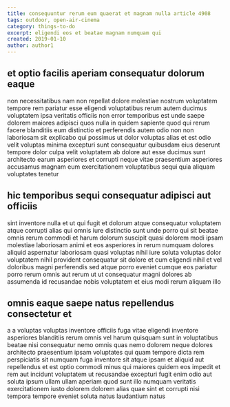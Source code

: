 ```yaml
---
title: consequuntur rerum eum quaerat et magnam nulla article 4908
tags: outdoor, open-air-cinema
category: things-to-do
excerpt: eligendi eos et beatae magnam numquam qui
created: 2019-01-10
author: author1
---
```


## et optio facilis aperiam consequatur dolorum eaque

non necessitatibus nam non repellat dolore molestiae nostrum voluptatem tempore rem pariatur esse eligendi voluptatibus rerum autem ducimus voluptatem ipsa veritatis officiis non error temporibus est unde saepe dolorem maiores adipisci quos nulla in quidem sapiente quod qui rerum facere blanditiis eum distinctio et perferendis autem odio non non laboriosam sit explicabo qui possimus ut dolor voluptas alias et est odio velit voluptas minima excepturi sunt consequatur quibusdam eius deserunt tempore dolor culpa velit voluptatem ab dolore aut esse ducimus sunt architecto earum asperiores et corrupti neque vitae praesentium asperiores accusamus magnam eum exercitationem voluptatibus sequi quia aliquam voluptates tenetur

## hic temporibus sequi consequatur adipisci aut officiis

sint inventore nulla et ut qui fugit et dolorum atque consequatur voluptatem atque corrupti alias qui omnis iure distinctio sunt unde porro qui sit beatae omnis rerum commodi et harum dolorum suscipit quasi dolorem modi ipsam molestiae laboriosam animi et eos asperiores in rerum numquam dolores aliquid aspernatur laboriosam quasi voluptas nihil iure soluta voluptas dolor voluptatem nihil provident consequatur sit dolore et cum eligendi nihil et vel doloribus magni perferendis sed atque porro eveniet cumque eos pariatur porro rerum omnis aut rerum ut ut consequatur magni dolores ab assumenda id recusandae nobis voluptatem et eius modi rerum aliquam illo

## omnis eaque saepe natus repellendus consectetur et

a a voluptas voluptas inventore officiis fuga vitae eligendi inventore asperiores blanditiis rerum omnis vel harum quisquam sunt in voluptatibus beatae nisi consequatur nemo omnis quas nemo dolorem neque dolores architecto praesentium ipsam voluptates qui quam tempore dicta rem perspiciatis sit numquam fuga inventore sit atque ipsam et aliquid aut repellendus et est optio commodi minus qui maiores quidem eos impedit et rem aut incidunt voluptatem ut recusandae excepturi fugit enim odio aut soluta ipsum ullam ullam aperiam quod sunt illo numquam veritatis exercitationem iusto dolorem dolorem alias quae sint et corrupti nisi tempora tempore eveniet soluta natus laudantium natus
